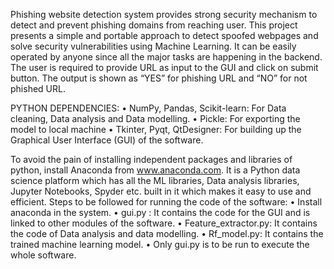 Phishing website detection system provides strong security mechanism to detect and prevent phishing domains from reaching user. This project presents a simple and portable approach to detect spoofed webpages and solve security vulnerabilities using Machine Learning. 
It can be easily operated by anyone since all the major tasks are happening in the backend. The user is required to provide URL as input to the GUI and click on submit button. The output is shown as “YES” for phishing URL and “NO” for not phished URL. 

PYTHON DEPENDENCIES: 
   • NumPy, Pandas, Scikit-learn: For Data cleaning, Data analysis and Data modelling.
   • Pickle: For exporting the model to local machine  • Tkinter, Pyqt, QtDesigner: For building up the Graphical User Interface (GUI) of the software. 
 
To avoid the pain of installing independent packages and libraries of python, install Anaconda from www.anaconda.com. It is a Python data science platform which has all the ML libraries, Data analysis libraries, Jupyter Notebooks, Spyder etc. built in it which makes it easy to use and efficient. 
Steps to be followed for running the code of the software: 
    • Install anaconda in the system. 
    • gui.py : It contains the code for the GUI and is linked to other modules of the software.
    • Feature_extractor.py: It contains the code of Data analysis and data modelling. 
    • Rf_model.py: It contains the trained machine learning model.
    • Only gui.py is to be run to execute the whole software. 
 
